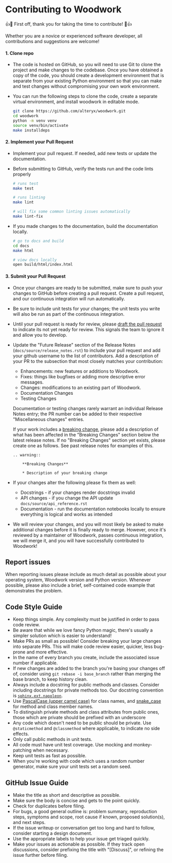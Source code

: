 # Contributing to Woodwork

:+1::tada: First off, thank you for taking the time to contribute! :tada::+1:

Whether you are a novice or experienced software developer, all contributions and suggestions are welcome!

#### 1. Clone repo

* The code is hosted on GitHub, so you will need to use Git to clone the project and make changes to the codebase. Once you have obtained a copy of the code, you should create a development environment that is separate from your existing Python environment so that you can make and test changes without compromising your own work environment.
* You can run the following steps to clone the code, create a separate virtual environment, and install woodwork in editable mode.

  ```bash
  git clone https://github.com/alteryx/woodwork.git
  cd woodwork
  python -m venv venv
  source venv/bin/activate
  make installdeps
  ```

#### 2. Implement your Pull Request

* Implement your pull request. If needed, add new tests or update the documentation.
* Before submitting to GitHub, verify the tests run and the code lints properly

  ```bash
  # runs test
  make test

  # runs linting
  make lint

  # will fix some common linting issues automatically
  make lint-fix
  ```

* If you made changes to the documentation, build the documentation locally.

  ```bash
  # go to docs and build
  cd docs
  make html

  # view docs locally
  open build/html/index.html
  ```

#### 3. Submit your Pull Request

* Once your changes are ready to be submitted, make sure to push your changes to GitHub before creating a pull request. Create a pull request, and our continuous integration will run automatically.

* Be sure to include unit tests for your changes; the unit tests you write will also be run as part of the continuous integration.

* Until your pull request is ready for review, please [draft the pull request](https://docs.github.com/en/free-pro-team@latest/github/collaborating-with-issues-and-pull-requests/about-pull-requests#draft-pull-requests) to indicate its not yet ready for review. This signals the team to ignore it and allow you to develop.

* Update the "Future Release" section of the Release Notes (`docs/source/release_notes.rst`) to include your pull request and add your github username to the list of contributors.  Add a description of your PR to the subsection that most closely matches your contribution:
  * Enhancements: new features or additions to Woodwork.
  * Fixes: things like bugfixes or adding more descriptive error messages.
  * Changes: modifications to an existing part of Woodwork.
  * Documentation Changes
  * Testing Changes

  Documentation or testing changes rarely warrant an individual Release Notes entry; the PR number can be added to their respective "Miscellaneous changes" entries.

  If your work includes a [breaking change](https://en.wiktionary.org/wiki/breaking_change), please add a description of what has been affected in the "Breaking Changes" section below the latest release notes. If no "Breaking Changes" section yet exists, please create one as follows. See past release notes for examples of this.

  ```
  .. warning::

      **Breaking Changes**

      * Description of your breaking change
  ```

* If your changes alter the following please fix them as well:
  * Docstrings - if your changes render docstrings invalid
  * API changes - if you change the API update `docs/source/api_reference.rst`
  * Documentation - run the documentation notebooks locally to ensure everything is logical and works as intended

* We will review your changes, and you will most likely be asked to make additional changes before it is finally ready to merge. However, once it's reviewed by a maintainer of Woodwork, passes continuous integration, we will merge it, and you will have successfully contributed to Woodwork!

## Report issues

When reporting issues please include as much detail as possible about your operating system, Woodwork version and Python version. Whenever possible, please also include a brief, self-contained code example that demonstrates the problem.

## Code Style Guide

* Keep things simple. Any complexity must be justified in order to pass code review.
* Be aware that while we love fancy Python magic, there's usually a simpler solution which is easier to understand!
* Make PRs as small as possible! Consider breaking your large changes into separate PRs. This will make code review easier, quicker, less bug-prone and more effective.
* In the name of every branch you create, include the associated issue number if applicable.
* If new changes are added to the branch you're basing your changes off of, consider using `git rebase -i base_branch` rather than merging the base branch, to keep history clean.
* Always include a docstring for public methods and classes. Consider including docstrings for private methods too. Our docstring convention is [`sphinx.ext.napoleon`](https://www.sphinx-doc.org/en/master/usage/extensions/napoleon.html).
* Use [PascalCase (upper camel case)](https://en.wikipedia.org/wiki/Camel_case#Variations_and_synonyms) for class names, and [snake_case](https://en.wikipedia.org/wiki/Snake_case) for method and class member names.
* To distinguish private methods and class attributes from public ones, those which are private should be prefixed with an underscore
* Any code which doesn't need to be public should be private. Use `@staticmethod` and `@classmethod` where applicable, to indicate no side effects.
* Only call public methods in unit tests.
* All code must have unit test coverage. Use mocking and monkey-patching when necessary.
* Keep unit tests as fast as possible.
* When you're working with code which uses a random number generator, make sure your unit tests set a random seed.

## GitHub Issue Guide

* Make the title as short and descriptive as possible.
* Make sure the body is concise and gets to the point quickly.
* Check for duplicates before filing.
* For bugs, a good general outline is: problem summary, reproduction steps, symptoms and scope, root cause if known, proposed solution(s), and next steps.
* If the issue writeup or conversation get too long and hard to follow, consider starting a design document.
* Use the appropriate labels to help your issue get triaged quickly.
* Make your issues as actionable as possible. If they track open discussions, consider prefixing the title with "[Discuss]", or refining the issue further before filing.
